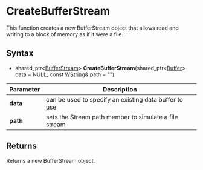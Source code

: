 # CreateBufferStream #

This function creates a new BufferStream object that allows read and writing to a block of memory as if it were a file.

## Syntax ##
- shared_ptr<[BufferStream](BufferStream.md)\> **CreateBufferStream**(shared_ptr<[Buffer](Buffer.md)\> data = NULL, const [WString](WString.md)& path = "")

| Parameter | Description |
| --- | --- |
| **data** | can be used to specify an existing data buffer to use |
| **path** | sets the Stream path member to simulate a file stream |

## Returns ##
Returns a new BufferStream object.
